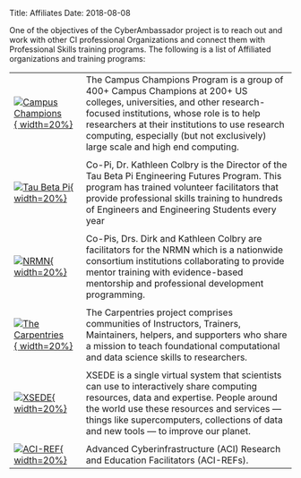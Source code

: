 Title: Affiliates
Date: 2018-08-08

One of the objectives of the CyberAmbassador project is to reach out and work with other CI professional Organizations and connect them with Professional Skills training programs. The following is a list of Affiliated organizations and training programs:

|   |   |
|---|---|
| [![Campus Champions](//www.xsede.org/wwwteragrid/archive/image/image_gallery%3Fuuid=554fecca-1a37-44d0-826f-afad9470153d&groupId=298192&t=1291845274821){ width=20%}](//www.xsede.org/community-engagement/campus-champions)  | The Campus Champions Program is a group of 400+ Campus Champions at 200+ US colleges, universities, and other research-focused institutions, whose role is to help researchers at their institutions to use research computing, especially (but not exclusively) large scale and high end computing. |
|   |   |
| [![Tau Beta Pi](//www.tbp.org/Images/Logos/NewLogo.jpg){ width=20%}](//www.tbp.org/)  |  Co-Pi, Dr. Kathleen Colbry is the Director of the Tau Beta Pi Engineering Futures Program.  This program has trained volunteer facilitators that provide professional skills training to hundreds of Engineers and Engineering Students every year |
|   |   |
| [![NRMN](//nrmncan-sites.uchicago.edu/sites/nrmncan.uchicago.edu/files/styles/columnwidth-wider/public/uploads/images/NRMN%20Vert%20w%20Titletag.png?itok=ScMS2gLj){ width=20%}](//nrmnet.net/)  |  Co-Pis, Drs. Dirk and Kathleen Colbry are facilitators for the NRMN which is a nationwide consortium institutions collaborating to provide mentor training with evidence-based mentorship and professional development programming. |
|   |   |
| [![The Carpentries](//carpentries.org/assets/img/TheCarpentries.svg){ width=20%}](//carpentries.org/)  |  The Carpentries project comprises communities of Instructors, Trainers, Maintainers, helpers, and supporters who share a mission to teach foundational computational and data science skills to researchers.   |
|   |   |
| [![XSEDE](//www.xsede.org/image/image_gallery?uuid=c0ae4cfa-fa0e-4546-8b02-3305bf2a99cc&groupId=10157&t=1369258426990){ width=20%}](//www.xsede.org/)  |  XSEDE is a single virtual system that scientists can use to interactively share computing resources, data and expertise. People around the world use these resources and services — things like supercomputers, collections of data and new tools — to improve our planet.  |
|   |   |
| [![ACI-REF](//aciref.org/wp-content/uploads/2015/07/aci-ref.png){ width=20%}](//aciref.org/)  |  Advanced Cyberinfrastructure (ACI) Research and Education Facilitators (ACI-REFs).  |
